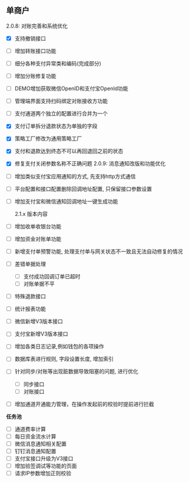 ## 单商户
2.0.8: 对账完善和系统优化
- [x] 支持撤销接口
- [ ] 增加转账接口功能
- [ ] 细分各种支付异常类和编码(完成部分)
- [ ] 增加分账修复功能
- [ ] DEMO增加获取微信OpenID和支付宝OpenId功能
- [ ] 管理端界面支持扫码绑定对账接收方功能
- [ ] 支付通道两个独立的配置进行合并为一个
- [x] 支付订单拆分退款状态为单独的字段
- [x] 策略工厂修改为通用策略工厂
- [x] 支付和退款达到终态不可以再回退回之前的状态
- [x] 修复支付关闭参数名称不正确问题
2.0.9: 消息通知改版和功能优化
- [ ] 增加类似支付宝应用通知的方式, 先支持http方式通信
- [ ] 平台配置和接口配置删除回调地址配置, 只保留接口参数设置
- [ ] 增加支付宝和微信通知回调地址一键生成功能

  2.1.x 版本内容
- [ ] 增加收单收银台功能
- [ ] 增加资金对账单功能
- [ ] 新增支付单预警功能, 处理支付单与网关状态不一致且无法自动修复的情况
- [ ] 差错单据处理
  - [ ] 支付成功回调订单已超时
  - [ ] 对账单据不平
- [ ] 特殊退款接口
- [ ] 统计报表功能
- [ ] 微信新增V3版本接口
- [ ] 支付宝新增V3版本接口
- [ ] 增加各类日志记录,例如钱包的各项操作
- [ ] 数据库表进行规则, 字段设置长度, 增加索引
- [ ] 针对同步/对账等出现脏数据导致阻塞的问题, 进行优化
    - [ ] 同步接口
    - [ ] 对账接口
- [ ] 增加通道开通能力管理，在操作发起前的校验时提前进行拦截
    
**任务池**
- [ ] 通道费率计算
- [ ] 每日资金流水计算
- [ ] 微信消息通知相关配置
- [ ] 钉钉消息通知配置
- [ ] 支付宝接口升级为V3接口
- [ ] 增加验签调试等功能的页面
- [ ] 请求IP参数增加正则校验
